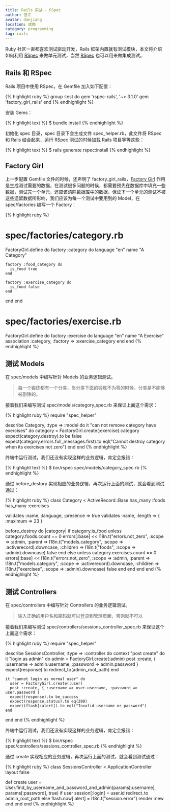 ```yaml
---
title: Rails 实战 - RSpec
author: 但江
avatar: danjiang
location: 成都
category: programming
tag: rails
---
```


Ruby 社区一直都喜欢测试驱动开发，Rails 框架内置就有测试模块，本文将介绍如何利用 [RSpec][1] 来做单元测试，当然 [RSpec][1] 也可以用来做集成测试。

## Rails 和 RSpec

Rails 项目中使用 RSpec，在 Gemfile 加入如下配置：

{% highlight ruby %}
group :test do
 gem 'rspec-rails', '~> 3.1.0'
 gem 'factory_girl_rails'
end 
{% endhighlight %}

安装 Gems：

{% highlight text %}
$ bundle install
{% endhighlight %}

初始化 spec 目录，spec 目录下会生成文件 spec_helper.rb，此文件将 RSpec 和 Rails 结合起来，运行 RSpec 测试的时候加载 Rails 项目等等这些：

{% highlight text %}
$ rails generate rspec:install
{% endhighlight %}

## Factory Girl

上一步配置 Gemfile 文件的时候，还声明了 factory_girl_rails，[Factory Girl][2] 作用是生成测试需要的数据，在测试很多问题的时候，都需要预先在数据库中填充一些数据，测试完一个单元，还应该清除数据库中的数据，保证下一个单元的测试不被这些遗留数据所影响，我们应该为每一个测试中要用到的 Model，在 spec/factories 编写一个 Factory：

{% highlight ruby %}
# spec/factories/category.rb
FactoryGirl.define do
  factory :category do
    language "en"
    name "A Category"

    factory :food_category do
      is_food true
    end

    factory :exercise_category do
      is_food false
    end
  end
end

# spec/factories/exercise.rb
FactoryGirl.define do
  factory :exercise do
    language "en"
    name "A Exercise"
    association :category, :factory => :exercise_category
  end
end
{% endhighlight %}

## 测试 Models

在 spec/models 中编写针对 Models 的业务逻辑测试。

> 每一个锻炼都有一个分类，当分类下面的锻炼不为零的时候，分类是不能够被删除的。

接着我们来编写测试 spec/models/category_spec.rb 来保证上面这个需求：

{% highlight ruby %}
require "spec_helper"

describe Category, :type => :model do
  it "can not remove category have exercises" do
    category = FactoryGirl.create(:exercise).category
    expect(category.destroy).to be false
    expect(category.errors.full_messages.first).to eql("Cannot destroy category when its exercises not zero")
  end
end
{% endhighlight %}

终端中运行测试，我们还没有实现这样的业务逻辑，肯定会报错：

{% highlight text %}
$ bin/rspec spec/models/category_spec.rb
{% endhighlight %}

通过 before_destory 实现相应的业务逻辑，再次运行上面的测试，就会看到测试通过：

{% highlight ruby %}
class Category < ActiveRecord::Base
  has_many :foods
  has_many :exercises

  validates :name, :language, :presence => true
  validates :name, :length => { :maximum => 23 }

  before_destroy do |category|
    if category.is_food
      unless category.foods.count == 0
        errors[:base] << I18n.t("errors.not_zero", :scope => :admin, :parent => I18n.t("models.category", :scope => :activerecord).downcase, :children => I18n.t("foods", :scope => :admin).downcase)
        false
      end
    else
      unless category.exercises.count == 0
        errors[:base] << I18n.t("errors.not_zero", :scope => :admin, :parent => I18n.t("models.category", :scope => :activerecord).downcase, :children => I18n.t("exercises", :scope => :admin).downcase)
        false
      end
    end
  end
end
{% endhighlight %}

## 测试 Controllers

在 spec/controllers 中编写针对 Controllers 的业务逻辑测试。

> 输入正确的用户名和密码就可以登录到管理页面，否则就不可以

接着我们来编写测试 spec/controllers/sessions_controller_spec.rb 来保证这个上面这个需求：

{% highlight ruby %}
require "spec_helper"

describe SessionsController, :type => :controller do
  context "post create" do
    it "login as admin" do
      admin = FactoryGirl.create(:admin)
      post :create, { :username => admin.username, :password => admin.password }
      expect(response).to redirect_to(admin_root_path)
    end

    it "cannot login as normal user" do
      user = FactoryGirl.create(:user)
      post :create, { :username => user.username, :password => user.password }
      expect(response).to be_success
      expect(response.status).to eq(200)
      expect(flash[:alert]).to eql("Invalid username or password")
    end
  end
end
{% endhighlight %}

终端中运行测试，我们还没有实现这样的业务逻辑，肯定会报错：

{% highlight text %}
$ bin/rspec spec/controllers/sessions_controller_spec.rb
{% endhighlight %}

通过 create 实现相应的业务逻辑，再次运行上面的测试，就会看到测试通过：

{% highlight ruby %}
class SessionsController < ApplicationController
  layout false

  def create
    user = User.find_by_username_and_password_and_admin(params[:username], params[:password], true) 
    if user
      session[:login] = user.id
      redirect_to admin_root_path
    else
      flash.now[:alert] = I18n.t("session.error")
      render :new
    end
  end
end
{% endhighlight %}

[1]: http://rspec.info
[2]: https://github.com/thoughtbot/factory_girl

